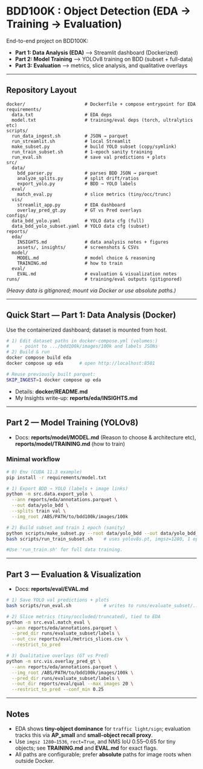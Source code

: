 # BDD100K : Object Detection (EDA → Training → Evaluation)

End-to-end project on BDD100K:

* **Part 1: Data Analysis (EDA)** —> Streamlit dashboard (Dockerized)
* **Part 2: Model Training** —> YOLOv8 training on BDD (subset + full-data)
* **Part 3: Evaluation** —> metrics, slice analysis, and qualitative overlays


---

## Repository Layout

```
docker/                      # Dockerfile + compose entrypoint for EDA
requirements/
  data.txt                   # EDA deps
  model.txt                  # training/eval deps (torch, ultralytics etc)
scripts/
  run_data_ingest.sh         # JSON → parquet
  run_streamlit.sh           # local Streamlit
  make_subset.py             # build YOLO subset (copy/symlink)
  run_train_subset.sh        # 1-epoch sanity training
  run_eval.sh                # save val predictions + plots
src/
  data/
    bdd_parser.py            # parses BDD JSON → parquet
    analyze_splits.py        # split drift/ratios
    export_yolo.py           # BDD → YOLO labels
  eval/
    match_eval.py            # slice metrics (tiny/occ/trunc)
  vis/
    streamlit_app.py         # EDA dashboard
    overlay_pred_gt.py       # GT vs Pred overlays
configs/
  data_bdd_yolo.yaml         # YOLO data cfg (full)
  data_bdd_yolo_subset.yaml  # YOLO data cfg (subset)
reports/
  eda/
    INSIGHTS.md              # data analysis notes + figures
    assets/, insights/       # screenshots & CSVs
  model/
    MODEL.md                 # model choice & reasoning
    TRAINING.md              # how to train
  eval/
    EVAL.md                  # evaluation & visualization notes
runs/                        # training/eval outputs (gitignored)
```

*(Heavy data is gitignored; mount via Docker or use absolute paths.)*

---

## Quick Start — Part 1: Data Analysis (Docker)

Use the containerized dashboard; dataset is mounted from host.

```bash
# 1) Edit dataset paths in docker-compose.yml (volumes:)
#    - point to .../bdd100k/images/100k and labels JSONs
# 2) Build & run
docker compose build eda
docker compose up eda      # open http://localhost:8501

# Reuse previously built parquet:
SKIP_INGEST=1 docker compose up eda
```

* Details: **docker/README.md**
* My Insights write-up: **reports/eda/INSIGHTS.md**


---

## Part 2 — Model Training (YOLOv8)

* Docs: **reports/model/MODEL.md** (Reason to choose & architecture etc), **reports/model/TRAINING.md** (how to train)

### Minimal workflow

```bash
# 0) Env (CUDA 11.3 example)
pip install -r requirements/model.txt

# 1) Export BDD → YOLO (labels + image links)
python -m src.data.export_yolo \
  --ann reports/eda/annotations.parquet \
  --out data/yolo_bdd \
  --splits train val \
  --img_root /ABS/PATH/to/bdd100k/images/100k

# 2) Build subset and train 1 epoch (sanity)
python scripts/make_subset.py --root data/yolo_bdd --out data/yolo_bdd_subset --train_k 2000 --val_k 500 --copy
bash scripts/run_train_subset.sh    # uses yolov8s.pt, imgsz=1280, 1 epoch

#Use 'run_train.sh' for full data training.
```

---

## Part 3 — Evaluation & Visualization

* Docs: **reports/eval/EVAL.md**

```bash
# 1) Save YOLO val predictions + plots
bash scripts/run_eval.sh            # writes to runs/evaluate_subset/...

# 2) Slice metrics (tiny/occluded/truncated), tied to EDA
python -m src.eval.match_eval \
  --ann reports/eda/annotations.parquet \
  --pred_dir runs/evaluate_subset/labels \
  --out_csv reports/eval/metrics_slices.csv \
  --restrict_to_pred

# 3) Qualitative overlays (GT vs Pred)
python -m src.vis.overlay_pred_gt \
  --ann reports/eda/annotations.parquet \
  --img_root /ABS/PATH/to/bdd100k/images/100k \
  --pred_dir runs/evaluate_subset/labels \
  --out_dir reports/eval/qual --max_images 20 \
  --restrict_to_pred --conf_min 0.25
```

---

## Notes

* EDA shows **tiny-object dominance** for `traffic light/sign`; evaluation tracks this via **AP\_small** and **small-object recall proxy**.
* Use `imgsz 1280–1536`, `rect=True`, and NMS IoU 0.55–0.65 for tiny objects; see **TRAINING.md** and **EVAL.md** for exact flags.
* All paths are configurable; prefer **absolute** paths for image roots when outside Docker.
